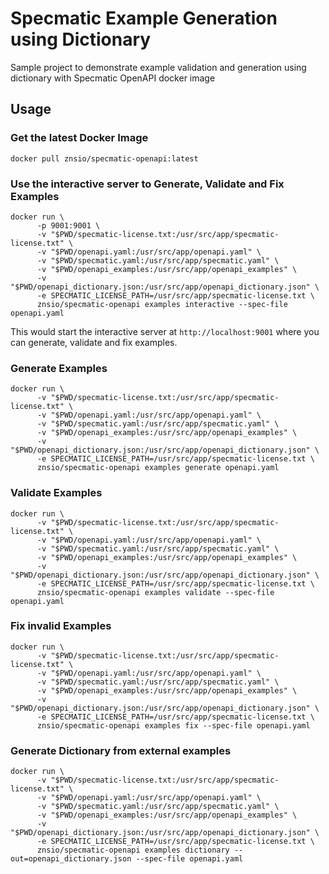 # Specmatic Example Generation using Dictionary
Sample project to demonstrate example validation and generation using dictionary with Specmatic OpenAPI docker image

## Usage
### Get the latest Docker Image
```shell
docker pull znsio/specmatic-openapi:latest
```

### Use the interactive server to Generate, Validate and Fix Examples
```shell
docker run \
      -p 9001:9001 \
      -v "$PWD/specmatic-license.txt:/usr/src/app/specmatic-license.txt" \
      -v "$PWD/openapi.yaml:/usr/src/app/openapi.yaml" \
      -v "$PWD/specmatic.yaml:/usr/src/app/specmatic.yaml" \
      -v "$PWD/openapi_examples:/usr/src/app/openapi_examples" \
      -v "$PWD/openapi_dictionary.json:/usr/src/app/openapi_dictionary.json" \
      -e SPECMATIC_LICENSE_PATH=/usr/src/app/specmatic-license.txt \
      znsio/specmatic-openapi examples interactive --spec-file openapi.yaml
```
This would start the interactive server at `http://localhost:9001` where you can generate, validate and fix examples.

### Generate Examples
```shell
docker run \
      -v "$PWD/specmatic-license.txt:/usr/src/app/specmatic-license.txt" \
      -v "$PWD/openapi.yaml:/usr/src/app/openapi.yaml" \
      -v "$PWD/specmatic.yaml:/usr/src/app/specmatic.yaml" \
      -v "$PWD/openapi_examples:/usr/src/app/openapi_examples" \
      -v "$PWD/openapi_dictionary.json:/usr/src/app/openapi_dictionary.json" \
      -e SPECMATIC_LICENSE_PATH=/usr/src/app/specmatic-license.txt \
      znsio/specmatic-openapi examples generate openapi.yaml
```

### Validate Examples
```shell
docker run \
      -v "$PWD/specmatic-license.txt:/usr/src/app/specmatic-license.txt" \
      -v "$PWD/openapi.yaml:/usr/src/app/openapi.yaml" \
      -v "$PWD/specmatic.yaml:/usr/src/app/specmatic.yaml" \
      -v "$PWD/openapi_examples:/usr/src/app/openapi_examples" \
      -v "$PWD/openapi_dictionary.json:/usr/src/app/openapi_dictionary.json" \
      -e SPECMATIC_LICENSE_PATH=/usr/src/app/specmatic-license.txt \
      znsio/specmatic-openapi examples validate --spec-file openapi.yaml
```

### Fix invalid Examples
```shell
docker run \
      -v "$PWD/specmatic-license.txt:/usr/src/app/specmatic-license.txt" \
      -v "$PWD/openapi.yaml:/usr/src/app/openapi.yaml" \
      -v "$PWD/specmatic.yaml:/usr/src/app/specmatic.yaml" \
      -v "$PWD/openapi_examples:/usr/src/app/openapi_examples" \
      -v "$PWD/openapi_dictionary.json:/usr/src/app/openapi_dictionary.json" \
      -e SPECMATIC_LICENSE_PATH=/usr/src/app/specmatic-license.txt \
      znsio/specmatic-openapi examples fix --spec-file openapi.yaml
```

### Generate Dictionary from external examples
```shell
docker run \
      -v "$PWD/specmatic-license.txt:/usr/src/app/specmatic-license.txt" \
      -v "$PWD/openapi.yaml:/usr/src/app/openapi.yaml" \
      -v "$PWD/specmatic.yaml:/usr/src/app/specmatic.yaml" \
      -v "$PWD/openapi_examples:/usr/src/app/openapi_examples" \
      -v "$PWD/openapi_dictionary.json:/usr/src/app/openapi_dictionary.json" \
      -e SPECMATIC_LICENSE_PATH=/usr/src/app/specmatic-license.txt \
      znsio/specmatic-openapi examples dictionary --out=openapi_dictionary.json --spec-file openapi.yaml
```